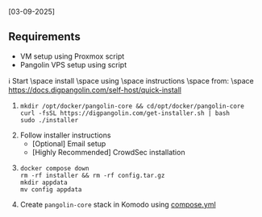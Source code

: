 [03-09-2025]
## Requirements
- VM setup using Proxmox script
- Pangolin VPS setup using script

ℹ️ Start \space install \space using \space instructions \space from: \space https://docs.digpangolin.com/self-host/quick-install
1. ```
   mkdir /opt/docker/pangolin-core && cd/opt/docker/pangolin-core
   curl -fsSL https://digpangolin.com/get-installer.sh | bash
   sudo ./installer
   ```
2. Follow installer instructions
   - [Optional] Email setup
   - [Highly Recommended] CrowdSec installation
3. ```
   docker compose down
   rm -rf installer && rm -rf config.tar.gz
   mkdir appdata
   mv config appdata
   ```
4. Create `pangolin-core` stack in Komodo using [compose.yml](https://github.com/platnub/titan-server/blob/main/docker/containers/pangolin/compose.yml)
